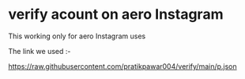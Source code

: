 # verify acount on aero Instagram

This working only for aero Instagram uses

The link we used :- 

https://raw.githubusercontent.com/pratikpawar004/verify/main/p.json
